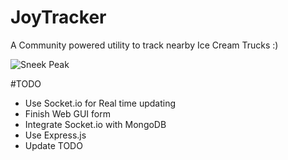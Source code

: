 # JoyTracker
A Community powered utility to track nearby Ice Cream Trucks :)

![Sneek Peak](https://photos-1.dropbox.com/t/2/AADRhha_hem8vilF32DKU9MoemTunNksetO-UVw9WWMxhg/12/66182804/jpeg/32x32/1/_/1/2/image.jpeg/EOPNtTMY_6cIIAcoBw/UyROryLR5Z3oldvUf6_cc5WT03ENnaMJVSKRn-esqXM?size=2048x1536&size_mode=3)

#TODO

 - Use Socket.io for Real time updating
 - Finish Web GUI form
 - Integrate Socket.io with MongoDB
 - Use Express.js
 - Update TODO
